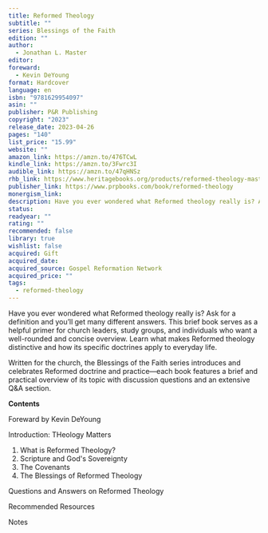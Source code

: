 ```yaml
---
title: Reformed Theology
subtitle: ""
series: Blessings of the Faith
edition: ""
author:
  - Jonathan L. Master
editor: 
foreward:
  - Kevin DeYoung
format: Hardcover
language: en
isbn: "9781629954097"
asin: ""
publisher: P&R Publishing
copyright: "2023"
release_date: 2023-04-26
pages: "140"
list_price: "15.99"
website: ""
amazon_link: https://amzn.to/476TCwL
kindle_link: https://amzn.to/3Fwrc3I
audible_link: https://amzn.to/47qHNSz
rhb_link: https://www.heritagebooks.org/products/reformed-theology-master.html
publisher_link: https://www.prpbooks.com/book/reformed-theology
monergism_link: 
description: Have you ever wondered what Reformed theology really is? Ask for a definition and you’ll get many different answers. This brief book serves as a helpful primer for church leaders, study groups, and individuals who want a well-rounded and concise overview. Learn what makes Reformed theology distinctive and how its specific doctrines apply to everyday life.
status: 
readyear: ""
rating: ""
recommended: false
library: true
wishlist: false
acquired: Gift
acquired_date: 
acquired_source: Gospel Reformation Network
acquired_price: ""
tags:
  - reformed-theology
---
```

Have you ever wondered what Reformed theology really is? Ask for a definition and you’ll get many different answers. This brief book serves as a helpful primer for church leaders, study groups, and individuals who want a well-rounded and concise overview. Learn what makes Reformed theology distinctive and how its specific doctrines apply to everyday life.

Written for the church, the Blessings of the Faith series introduces and celebrates Reformed doctrine and practice—each book features a brief and practical overview of its topic with discussion questions and an extensive Q&A section.

**Contents**

Foreward by Kevin DeYoung

Introduction: THeology Matters

1. What is Reformed Theology?
2. Scripture and God's Sovereignty 
3. The Covenants
4. The Blessings of Reformed Theology

Questions and Answers on Reformed Theology

Recommended Resources

Notes